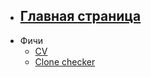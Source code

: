 - ## [Главная страница](./README.md)
- Фичи
  - [CV](./docs/ru/cv.md)
  - [Clone checker](./docs/ru/clone-checker.md)
